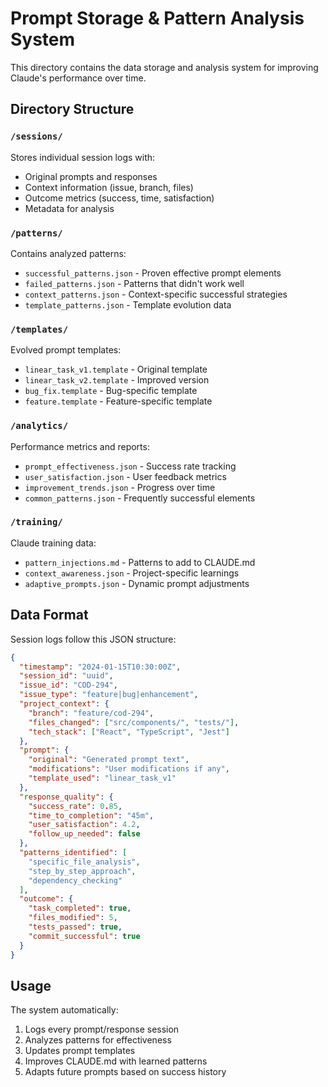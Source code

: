 # Prompt Storage & Pattern Analysis System

This directory contains the data storage and analysis system for improving Claude's performance over time.

## Directory Structure

### `/sessions/`
Stores individual session logs with:
- Original prompts and responses
- Context information (issue, branch, files)
- Outcome metrics (success, time, satisfaction)
- Metadata for analysis

### `/patterns/`
Contains analyzed patterns:
- `successful_patterns.json` - Proven effective prompt elements
- `failed_patterns.json` - Patterns that didn't work well
- `context_patterns.json` - Context-specific successful strategies
- `template_patterns.json` - Template evolution data

### `/templates/`
Evolved prompt templates:
- `linear_task_v1.template` - Original template
- `linear_task_v2.template` - Improved version
- `bug_fix.template` - Bug-specific template
- `feature.template` - Feature-specific template

### `/analytics/`
Performance metrics and reports:
- `prompt_effectiveness.json` - Success rate tracking
- `user_satisfaction.json` - User feedback metrics
- `improvement_trends.json` - Progress over time
- `common_patterns.json` - Frequently successful elements

### `/training/`
Claude training data:
- `pattern_injections.md` - Patterns to add to CLAUDE.md
- `context_awareness.json` - Project-specific learnings
- `adaptive_prompts.json` - Dynamic prompt adjustments

## Data Format

Session logs follow this JSON structure:
```json
{
  "timestamp": "2024-01-15T10:30:00Z",
  "session_id": "uuid",
  "issue_id": "COD-294",
  "issue_type": "feature|bug|enhancement",
  "project_context": {
    "branch": "feature/cod-294",
    "files_changed": ["src/components/", "tests/"],
    "tech_stack": ["React", "TypeScript", "Jest"]
  },
  "prompt": {
    "original": "Generated prompt text",
    "modifications": "User modifications if any",
    "template_used": "linear_task_v1"
  },
  "response_quality": {
    "success_rate": 0.85,
    "time_to_completion": "45m",
    "user_satisfaction": 4.2,
    "follow_up_needed": false
  },
  "patterns_identified": [
    "specific_file_analysis",
    "step_by_step_approach",
    "dependency_checking"
  ],
  "outcome": {
    "task_completed": true,
    "files_modified": 5,
    "tests_passed": true,
    "commit_successful": true
  }
}
```

## Usage

The system automatically:
1. Logs every prompt/response session
2. Analyzes patterns for effectiveness
3. Updates prompt templates
4. Improves CLAUDE.md with learned patterns
5. Adapts future prompts based on success history